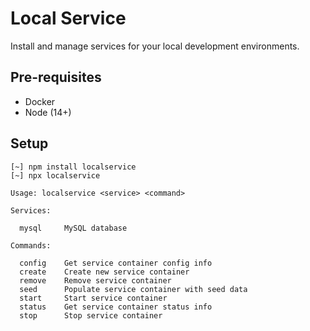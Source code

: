 # Local Service

Install and manage services for your local development environments.

## Pre-requisites

* Docker
* Node (14+)

## Setup

```
[~] npm install localservice
[~] npx localservice

Usage: localservice <service> <command>

Services:

  mysql     MySQL database

Commands:

  config    Get service container config info
  create    Create new service container
  remove    Remove service container
  seed      Populate service container with seed data
  start     Start service container
  status    Get service container status info
  stop      Stop service container
```

<!--

Official Docker Images
https://github.com/docker-library/official-images/tree/master/library

-->
